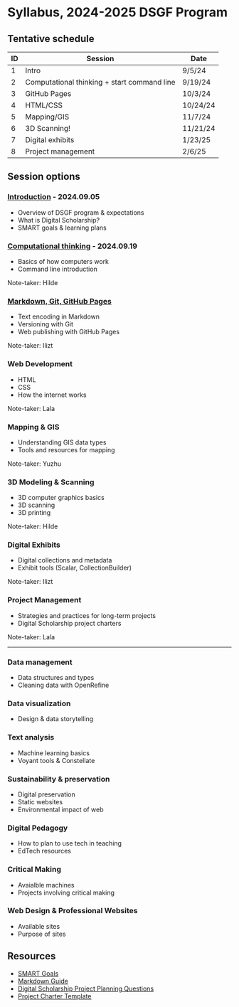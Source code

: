 # Syllabus, 2024-2025 DSGF Program

## Tentative schedule

| ID  | Session                                     | Date    |
| --- | ------------------------------------------- | ------  |
| 1   | Intro                                       | 9/5/24  |
| 2   | Computational thinking + start command line | 9/19/24 |
| 3   | GitHub Pages                                | 10/3/24 |
| 4   | HTML/CSS                                    | 10/24/24|
| 5   | Mapping/GIS                                 | 11/7/24 |
| 6   | 3D Scanning!                                | 11/21/24|
| 7   | Digital exhibits                            | 1/23/25 |
| 8   | Project management                          | 2/6/25  |

## Session options

### [Introduction](sessions/01-introduction.md) - 2024.09.05
- Overview of DSGF program & expectations
- What is Digital Scholarship?
- SMART goals & learning plans

### [Computational thinking](sessions/02-computation.md) - 2024.09.19
- Basics of how computers work
- Command line introduction

Note-taker: Hilde

### [Markdown, Git, GitHub Pages](sessions/03-github-pages.md)
- Text encoding in Markdown
- Versioning with Git
- Web publishing with GitHub Pages

Note-taker: Ilizt

### Web Development
- HTML
- CSS
- How the internet works

Note-taker: Lala

### Mapping & GIS
- Understanding GIS data types
- Tools and resources for mapping

Note-taker: Yuzhu

### 3D Modeling & Scanning
- 3D computer graphics basics
- 3D scanning
- 3D printing

Note-taker: Hilde

### Digital Exhibits
- Digital collections and metadata
- Exhibit tools (Scalar, CollectionBuilder)

Note-taker: Ilizt

### Project Management
- Strategies and practices for long-term projects
- Digital Scholarship project charters

Note-taker: Lala

---

### Data management
- Data structures and types
- Cleaning data with OpenRefine

### Data visualization
- Design & data storytelling

### Text analysis
- Machine learning basics
- Voyant tools & Constellate

### Sustainability & preservation
- Digital preservation
- Static websites
- Environmental impact of web
  
### Digital Pedagogy
- How to plan to use tech in teaching
- EdTech resources 
  
### Critical Making
- Avaialble machines
- Projects involving critical making 

### Web Design & Professional Websites
- Available sites
- Purpose of sites 


## Resources

- [SMART Goals](resources/smart-goals.md)
- [Markdown Guide](resources/markdown-guide.md)
- [Digital Scholarship Project Planning Questions](resources/ds-project-planning.md)
- [Project Charter Template](resources/project-charter-template-ds.md)
